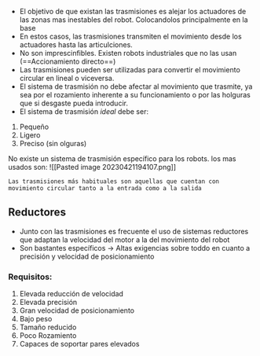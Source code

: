 - El objetivo de que existan las trasmisiones es alejar los actuadores de las zonas mas inestables del robot. Colocandolos principalmente en la base
- En estos casos, las trasmisiones transmiten el movimiento desde los actuadores hasta las articulciones.
- No son imprescinfibles. Existen robots industriales que no las usan (==Accionamiento directo==)
- Las trasmisiones pueden ser utilizadas para convertir el movimiento circular en lineal o viceversa.
- El sistema de trasmisión no debe afectar al movimiento que trasmite, ya sea por el rozamiento inherente a su funcionamiento o por las holguras que si desgaste pueda introducir.
- El sistema de trasmisión *ideal* debe ser:
1. Pequeño
2. Ligero
3. Preciso (sin olguras)
<!--SR:!2023-05-10,3,250-->

No existe un sistema de trasmisión específico para los robots. los mas usados son:
![[Pasted image 20230421194107.png]]

```ad-hint
Las trasmisiones más habituales son aquellas que cuentan con movimiento circular tanto a la entrada como a la salida
```

## Reductores
- Junto con las trasmisiones es frecuente el uso de sistemas reductores que adaptan la velocidad del motor a la del movimiento del robot
- Son bastantes específicos $\rightarrow$ Altas exigencias sobre toddo en cuanto a precisión y velocidad de posicionamiento

### Requisitos:
1. Elevada reducción de velocidad
2. Elevada precisión
3. Gran velocidad de posicionamiento
4. Bajo peso
5. Tamaño reducido
6. Poco Rozamiento
7. Capaces de soportar pares elevados